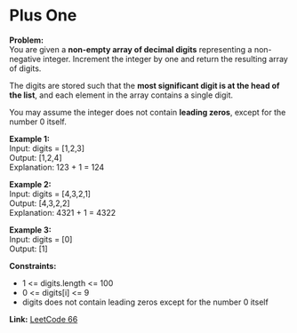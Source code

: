 # Plus One

**Problem:**  
You are given a **non-empty array of decimal digits** representing a non-negative integer. Increment the integer by one and return the resulting array of digits.  

The digits are stored such that the **most significant digit is at the head of the list**, and each element in the array contains a single digit.  

You may assume the integer does not contain **leading zeros**, except for the number 0 itself.

**Example 1:**  
Input: digits = [1,2,3]  
Output: [1,2,4]  
Explanation: 123 + 1 = 124

**Example 2:**  
Input: digits = [4,3,2,1]  
Output: [4,3,2,2]  
Explanation: 4321 + 1 = 4322

**Example 3:**  
Input: digits = [0]  
Output: [1]

**Constraints:**  
- 1 <= digits.length <= 100  
- 0 <= digits[i] <= 9  
- digits does not contain leading zeros except for the number 0 itself

**Link:** [LeetCode 66](https://leetcode.com/problems/plus-one/)
